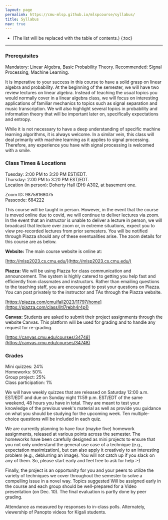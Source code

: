 ```yaml
---
layout: page
permalink: https://cmu-mlsp.github.io/mlspcourse/syllabus/
title: Syllabus
nav: true
---
```

* (The list will be replaced with the table of contents.)
{:toc}

***

### Prerequisites
Mandatory: Linear Algebra, Basic Probability Theory.
Recommended: Signal Processing, Machine Learning.

It is imperative to your success in this course to have a solid grasp on linear algebra and probability. At the beginning of the semester, we will have two review lectures on linear algebra. Instead of teaching the usual topics you would normally cover in a linear algebra class, we will focus on interesting applications of familiar mechanics to topics such as signal separation and music transcription. We will also highlight several topics in probability and information theory that will be important later on, specifically expectations and entropy.

While it is not necessary to have a deep understanding of specific machine learning algorithms, it is always welcome. In a similar vein, this class will deal primarily with machine learning as it applies to signal processing. Therefore, any experience you have with signal processing is welcomed with a smile.

### Class Times & Locations
Tuesday: 2:00 PM to 3:20 PM EST/EDT. <br>
Thursday: 2:00 PM to 3:20 PM EST/EDT. <br>
Location (in person): Doherty Hall (DH) A302, at basement one.

Zoom ID: 98758168075 <br>
Passcode: 684222

This course will be taught in person. However, in the event that the course is moved online due to covid, we will continue to deliver lectures via zoom. In the event that an instructor is unable to deliver a lecture in person, we will broadcast that lecture over zoom or, in extreme situations, expect you to view pre-recorded lectures from prior semesters. You will be notified through Piazza should any of these eventualities arise. The zoom details for this course are as below.

**Website:** The main course website is online at:

[http://mlsp2023.cs.cmu.edu/](http://mlsp2023.cs.cmu.edu/)

**Piazza:** We will be using Piazza for class communication and announcement. The system is highly catered to getting you help fast and efficiently from classmates and instructors. Rather than emailing questions to the teaching staff, you are encouraged to post your questions on Piazza. You can post privately to the instructor and TAs through the Piazza website.

[https://piazza.com/cmu/fall2023/11797/home](https://piazza.com/class/lltl7rebh4r4p1)

**Canvas:** Students are asked to submit their project assignments through the website Canvas. This platform will be used for grading and to handle any request for re-grading. 

[https://canvas.cmu.edu/courses/34748](https://canvas.cmu.edu/courses/34748)

### Grades
Mini quizzes: 24% <br>
Homeworks: 50% <br>
Group project: 25% <br>
Class participation: 1% <br>

We will have weekly quizzes that are released on Saturday 12:00 a.m. EST/EDT and due on Sunday night 11:59 p.m. EST/EDT of the same weekend, 48 hours you have in total. They are meant to test your knowledge of the previous week's material as well as provide you guidance on what you should be studying for the upcoming week. Ten multiple-choice questions will be included in each quiz.

We are currently planning to have four (maybe five) homework assignments, released at various points across the semester. The homeworks have been carefully designed as mini projects to ensure that you not only understand the general use case of a technique (e.g., expectation maximization), but can also apply it creatively to an interesting problem (e.g., deblurring an image). You will not catch up if you slack on any of them. So, please start early and feel free to ask for help :-)

Finally, the project is an opportunity for you and your peers to utilize the variety of techniques we cover throughout the semester to solve a compelling issue in a novel way. Topics suggested Will be assigned early in the course and each group should be well-prepared for a Video presentation (on Dec. 10). The final evaluation is partly done by peer grading.

Attendance as measured by responses to in-class polls. Alternately, viewership of Panopto videos for Kigali students.
